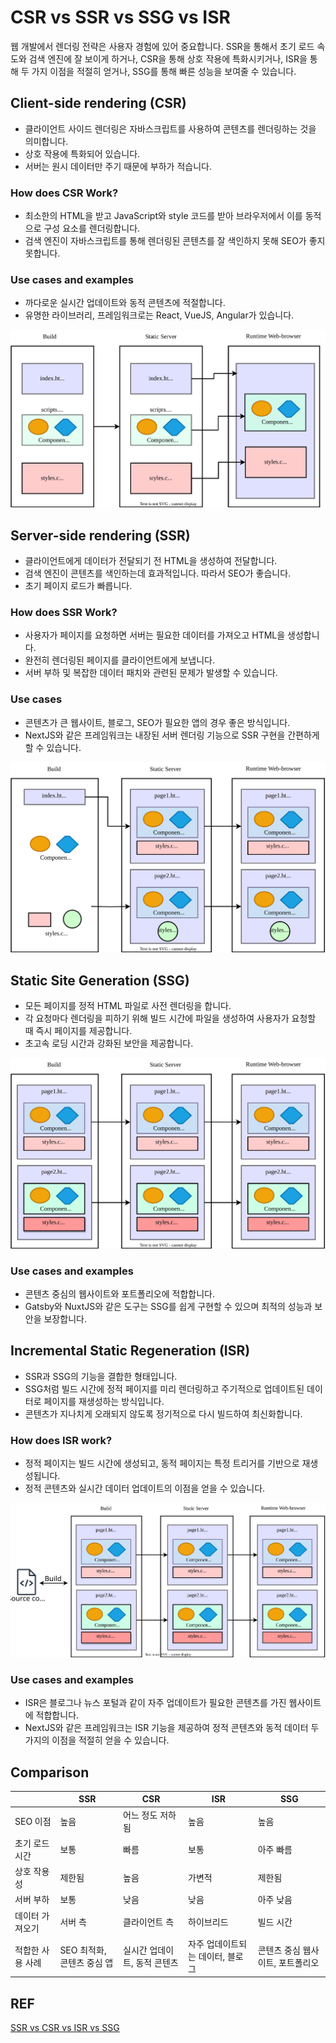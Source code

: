 # CSR vs SSR vs SSG vs ISR

웹 개발에서 렌더링 전략은 사용자 경험에 있어 중요합니다. SSR을 통해서 초기 로드 속도와 검색 엔진에 잘 보이게 하거나, CSR을 통해 상호 작용에 특화시키거나, ISR을 통해 두 가지 이점을 적절히 얻거나, SSG를 통해 빠른 성능을 보여줄 수 있습니다.

## Client-side rendering (CSR)

- 클라이언트 사이드 렌더링은 자바스크립트를 사용하여 콘텐츠를 렌더링하는 것을 의미합니다.
- 상호 작용에 특화되어 있습니다.
- 서버는 원시 데이터만 주기 때문에 부하가 적습니다.

### How does CSR Work?

- 최소한의 HTML을 받고 JavaScript와 style 코드를 받아 브라우저에서 이를 동적으로 구성 요소를 렌더링합니다.
- 검색 엔진이 자바스크립트를 통해 렌더링된 콘텐츠를 잘 색인하지 못해 SEO가 좋지 못합니다.

### Use cases and examples

- 까다로운 실시간 업데이트와 동적 콘텐츠에 적절합니다.
- 유명한 라이브러리, 프레임워크로는 React, VueJS, Angular가 있습니다.

![How CSR works](./refFiles/How%20CSR%20works.svg)

## Server-side rendering (SSR)

- 클라이언트에게 데이터가 전달되기 전 HTML을 생성하여 전달합니다.
- 검색 엔진이 콘텐츠를 색인하는데 효과적입니다. 따라서 SEO가 좋습니다.
- 초기 페이지 로드가 빠릅니다.

### How does SSR Work?

- 사용자가 페이지를 요청하면 서버는 필요한 데이터를 가져오고 HTML을 생성합니다.
- 완전히 렌더링된 페이지를 클라이언트에게 보냅니다.
- 서버 부하 및 복잡한 데이터 패치와 관련된 문제가 발생할 수 있습니다.

### Use cases

- 콘텐츠가 큰 웹사이트, 블로그, SEO가 필요한 앱의 경우 좋은 방식입니다.
- NextJS와 같은 프레임워크는 내장된 서버 렌더링 기능으로 SSR 구현을 간편하게 할 수 있습니다.

![How CSR works](./refFiles/How%20SSR%20works.svg)

## Static Site Generation (SSG)

- 모든 페이지를 정적 HTML 파일로 사전 렌더링을 합니다.
- 각 요청마다 렌더링을 피하기 위해 빌드 시간에 파일을 생성하여 사용자가 요청할 때 즉시 페이지를 제공합니다.
- 초고속 로딩 시간과 강화된 보안을 제공합니다.

![How CSR works](./refFiles/How%20SSG%20works.svg)

### Use cases and examples

- 콘텐츠 중심의 웹사이트와 포트폴리오에 적합합니다.
- Gatsby와 NuxtJS와 같은 도구는 SSG를 쉽게 구현할 수 있으며 최적의 성능과 보안을 보장합니다.

## Incremental Static Regeneration (ISR)

- SSR과 SSG의 기능을 결합한 형태입니다.
- SSG처럼 빌드 시간에 정적 페이지를 미리 렌더링하고 주기적으로 업데이트된 데이터로 페이지를 재생성하는 방식입니다.
- 콘텐츠가 지나치게 오래되지 않도록 정기적으로 다시 빌드하여 최신화합니다.

### How does ISR work?

- 정적 페이지는 빌드 시간에 생성되고, 동적 페이지는 특정 트리거를 기반으로 재생성됩니다.
- 정적 콘텐츠와 실시간 데이터 업데이트의 이점을 얻을 수 있습니다.

![How CSR works](./refFiles/How%20ISR%20works.svg)

### Use cases and examples

- ISR은 블로그나 뉴스 포털과 같이 자주 업데이트가 필요한 콘텐츠를 가진 웹사이트에 적합합니다.
- NextJS와 같은 프레임워크는 ISR 기능을 제공하여 정적 콘텐츠와 동적 데이터 두 가지의 이점을 적절히 얻을 수 있습니다.

## Comparison

|                  | SSR                        | CSR                          | ISR                              | SSG                              |
| ---------------- | -------------------------- | ---------------------------- | -------------------------------- | -------------------------------- |
| SEO 이점         | 높음                       | 어느 정도 저하됨             | 높음                             | 높음                             |
| 초기 로드 시간   | 보통                       | 빠름                         | 보통                             | 아주 빠름                        |
| 상호 작용성      | 제한됨                     | 높음                         | 가변적                           | 제한됨                           |
| 서버 부하        | 보통                       | 낮음                         | 낮음                             | 아주 낮음                        |
| 데이터 가져오기  | 서버 측                    | 클라이언트 측                | 하이브리드                       | 빌드 시간                        |
| 적합한 사용 사례 | SEO 최적화, 콘텐츠 중심 앱 | 실시간 업데이트, 동적 콘텐츠 | 자주 업데이트되는 데이터, 블로그 | 콘텐츠 중심 웹사이트, 포트폴리오 |

## REF

[SSR vs CSR vs ISR vs SSG](https://www.educative.io/answers/ssr-vs-csr-vs-isr-vs-ssg)
